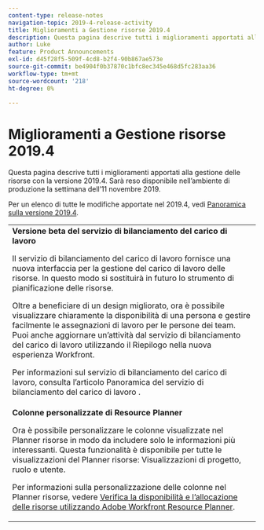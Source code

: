 ```yaml
---
content-type: release-notes
navigation-topic: 2019-4-release-activity
title: Miglioramenti a Gestione risorse 2019.4
description: Questa pagina descrive tutti i miglioramenti apportati alla gestione delle risorse con la versione 2019.4. Sarà reso disponibile nell’ambiente di produzione la settimana dell’11 novembre 2019.
author: Luke
feature: Product Announcements
exl-id: d45f28f5-509f-4cd8-b2f4-90b867ae573e
source-git-commit: be4904f0b37870c1bfc8ec345e468d5fc283aa36
workflow-type: tm+mt
source-wordcount: '218'
ht-degree: 0%

---
```


# Miglioramenti a Gestione risorse 2019.4

Questa pagina descrive tutti i miglioramenti apportati alla gestione delle risorse con la versione 2019.4. Sarà reso disponibile nell’ambiente di produzione la settimana dell’11 novembre 2019.

Per un elenco di tutte le modifiche apportate nel 2019.4, vedi [Panoramica sulla versione 2019.4](../../../../product-announcements/product-releases/quarterly-release-archive/2019.4-release-activity/2019.4-release-activity-overview.md).

<table style="table-layout:auto"> 
 <col> 
 <tbody> 
  <tr> 
   <td><strong>Versione beta del servizio di bilanciamento del carico di lavoro</strong> <p>Il servizio di bilanciamento del carico di lavoro fornisce una nuova interfaccia per la gestione del carico di lavoro delle risorse. In questo modo si sostituirà in futuro lo strumento di pianificazione delle risorse.</p> <p>Oltre a beneficiare di un design migliorato, ora è possibile visualizzare chiaramente la disponibilità di una persona e gestire facilmente le assegnazioni di lavoro per le persone dei team. Puoi anche aggiornare un’attività dal servizio di bilanciamento del carico di lavoro utilizzando il Riepilogo nella nuova esperienza Workfront.</p> <p>Per informazioni sul servizio di bilanciamento del carico di lavoro, consulta l’articolo Panoramica del servizio di bilanciamento del carico di lavoro .</p> </td> 
  </tr> 
  <tr> 
   <td><strong>Colonne personalizzate di Resource Planner</strong> <p>Ora è possibile personalizzare le colonne visualizzate nel Planner risorse in modo da includere solo le informazioni più interessanti. Questa funzionalità è disponibile per tutte le visualizzazioni del Planner risorse: Visualizzazioni di progetto, ruolo e utente.</p> <p>Per informazioni sulla personalizzazione delle colonne nel Planner risorse, vedere <a href="../../../../resource-mgmt/resource-planning/resource-availability-allocation-resource-planner.md" class="MCXref xref" xrefformat="{para}">Verifica la disponibilità e l’allocazione delle risorse utilizzando Adobe Workfront Resource Planner</a>.</p> </td> 
  </tr> 
 </tbody> 
</table>
